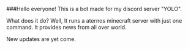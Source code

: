###Hello everyone!
This is a bot made for my discord server "YOLO". 

What does it do?
Well, It runs a aternos minecraft server with just one command.
It provides news from all over world.

New updates are yet come.